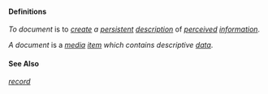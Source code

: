 #### Definitions

*To document* is to *[create](https://github.com/gcassel/Modular-Organization-Terminology/blob/master/terms/create.md) a [persistent](https://github.com/gcassel/Modular-Organization-Terminology/blob/master/terms/persist.md) [description](https://github.com/gcassel/Modular-Organization-Terminology/blob/master/terms/describe.md)* of *[perceived](https://github.com/gcassel/Modular-Organization-Terminology/blob/master/terms/perceive.md) [information](https://github.com/gcassel/Modular-Organization-Terminology/blob/master/terms/information.md)*.
		
*A document* is a *[media](https://github.com/gcassel/Modular-Organization-Terminology/blob/master/terms/media.md) [item](https://github.com/gcassel/Modular-Organization-Terminology/blob/master/terms/item.md) which contains descriptive [data](https://github.com/gcassel/Modular-Organization-Terminology/blob/master/terms/data.md)*.  

		
#### See Also

*[record](https://github.com/gcassel/Modular-Organization-Terminology/blob/master/terms/record.md)*
